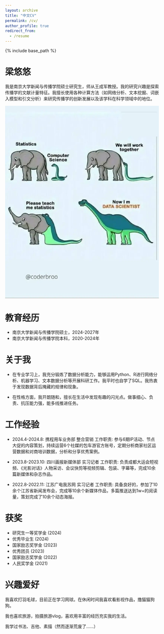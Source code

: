 ```yaml
---
layout: archive
title: "中文CV"
permalink: /cv/
author_profile: true
redirect_from:
  - /resume
---
```


{% include base_path %}

梁悠悠
======
我是南京大学新闻与传播学院硕士研究生，师从王成军教授。我的研究兴趣是探索传播学的文献计量特征。我擅长使用各种计算方法（如网络分析、文本挖掘、词嵌入模型和引文分析）来研究传播学的创新发展以及该学科在科学领域中的地位。

![Meme](/images/meme.png)


教育经历
======
* 南京大学新闻与传播学院硕士，2024-2027年
* 南京大学新闻与传播学院本科，2020-2024年

关于我
======
* 在专业学习上，我充分锻炼了数据分析能力，能够运用Python、R进行网络分析、机器学习、文本数据分析等开展科研工作。我平时也自学了SQL。我热衷于发现数据背后掩藏的规律和现象。

* 在性格方面，我开朗随和，擅长在生活中发现有趣的闪光点。做事细心、负责、抗压能力强，能多线推进任务。

工作经验
======
* 2024.4-2024.8: 携程用车业务部 整合营销
  工作职责: 参与6期IP活动、节点大促的内容策划，持续运营6个社媒的包车游官方账号，定期分析商家社区运营数据和对商培训数据，分析和分享优秀案例。

* 2023.8-2023.10: 四川画报新媒体部 实习记者
  工作职责: 负责成都大运会短视频、《光影对话》人物采访、会议快剪等视频剪辑、包装、字幕等，完成10余篇新媒体和杂志作品。

* 2022.8-2022.11: 江苏广电我苏网 实习记者
  工作职责: 具备良好的，参加了10余个江苏省新闻发布会，完成等10余个新媒体作品，多篇推送达到1w+的阅读量，策划完成了10余个动态海报。
  
获奖
======
* 研究生一等奖学金 (2024)
* 优秀毕业生 (2024)
* 国家励志奖学金 (2023)
* 优秀团员 (2023)
* 国家励志奖学金 (2022)
* 人民奖学金 (2021)

兴趣爱好
======
我喜欢打羽毛球，目前正在学习网球。在休闲时间我喜欢看影视作品，撸猫猫狗狗。

我也喜欢旅游，拍摄旅游vlog，喜欢用丰富的经历充实我的生活。

我学过书法、吉他、素描（然而逐渐荒废了......）

<!-- 
For more info
------
More info about configuring Academic Pages can be found in [the guide](https://academicpages.github.io/markdown/). The [guides for the Minimal Mistakes theme](https://mmistakes.github.io/minimal-mistakes/docs/configuration/) (which this theme was forked from) might also be helpful. --> 
